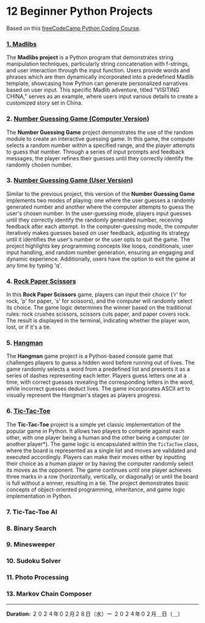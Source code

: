 # 12 Beginner Python Projects

Based on this [freeCodeCamp Python Coding Course](https://youtu.be/8ext9G7xspg?si=0wxN4enC_zf7KdcQ).


### [1. Madlibs](01_madlibs/)
The **Madlibs project** is a Python program that demonstrates string manipulation techniques, particularly string concatenation with f-strings, and user interaction through the input function. Users provide words and phrases which are then dynamically incorporated into a predefined Madlib template, showcasing how Python can generate personalized narratives based on user input. This specific Madlib adventure, titled "VISITING CHINA," serves as an example, where users input various details to create a customized story set in China.

### 2. [Number Guessing Game (Computer Version)](02_number_guessing_game_computer/)
The **Number Guessing Game** project demonstrates the use of the random module to create an interactive guessing game. In this game, the computer selects a random number within a specified range, and the player attempts to guess that number. Through a series of input prompts and feedback messages, the player refines their guesses until they correctly identify the randomly chosen number.

### 3. [Number Guessing Game (User Version)](03_number_guessing_game_user/)
Similar to the previous project, this version of the **Number Guessing Game** implements two modes of playing: one where the user guesses a randomly generated number and another where the computer attempts to guess the user's chosen number. In the user-guessing mode, players input guesses until they correctly identify the randomly generated number, receiving feedback after each attempt. In the computer-guessing mode, the computer iteratively makes guesses based on user feedback, adjusting its strategy until it identifies the user's number or the user opts to quit the game. The project highlights key programming concepts like loops, conditionals, user input handling, and random number generation, ensuring an engaging and dynamic experience. Additionally, users have the option to exit the game at any time by typing 'q'.

### 4. [Rock Paper Scissors](04_rock_paper_scissors/)
In this **Rock Paper Scissors** game, players can input their choice ('r' for rock, 'p' for paper, 's' for scissors), and the computer will randomly select its choice. The game logic determines the winner based on the traditional rules: rock crushes scissors, scissors cuts paper, and paper covers rock. The result is displayed in the terminal, indicating whether the player won, lost, or if it's a tie. 

### 5. [Hangman](05_hangman/)
The **Hangman** game project is a Python-based console game that challenges players to guess a hidden word before running out of lives. The game randomly selects a word from a predefined list and presents it as a series of dashes representing each letter. Players guess letters one at a time, with correct guesses revealing the corresponding letters in the word, while incorrect guesses deduct lives. The game incorporates ASCII art to visually represent the Hangman's stages as players progress.

### 6. [Tic-Tac-Toe](06_tic_tac_toe/)
The **Tic-Tac-Toe** project is a simple yet classic implementation of the popular game in Python. It allows two players to compete against each other, with one player being a human and the other being a computer (or another player*). The game logic is encapsulated within the `TicTacToe` class, where the board is represented as a single list and moves are validated and executed accordingly. Players can make their moves either by inputting their choice as a human player or by having the computer randomly select its moves as the opponent. The game continues until one player achieves three marks in a row (horizontally, vertically, or diagonally) or until the board is full without a winner, resulting in a tie. The project demonstrates basic concepts of object-oriented programming, inheritance, and game logic implementation in Python.

### 7. Tic-Tac-Toe AI

### 8. Binary Search

### 9. Minesweeper

### 10. Sudoku Solver

### 11. Photo Processing

### 13. Markov Chain Composer

---
**Duration:** ２０２４年０２月２８日（水）ー ２０２４年０２月＿日（＿）